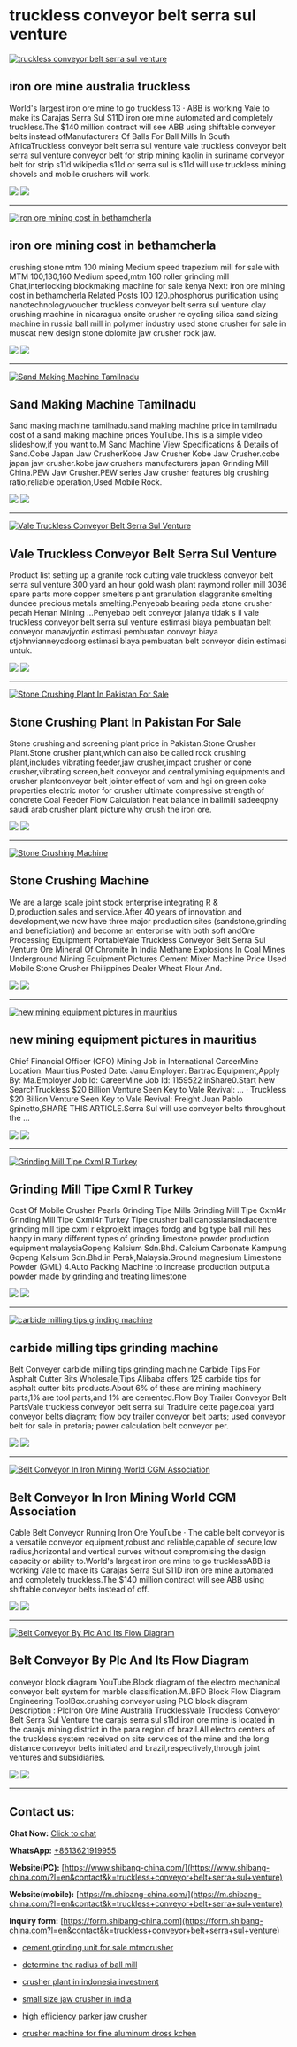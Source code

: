 # truckless conveyor belt serra sul venture

<a href="https://swt.shibang-china.com/?l=en&img&k=truckless+conveyor+belt+serra+sul+venture" target="_blank">![truckless conveyor belt serra sul venture](http://static.shibang-china.com/all-800x300/1044.jpg)</a>

## iron ore mine australia truckless
World's largest iron ore mine to go truckless 13 &#183; ABB is working Vale to make its Carajas Serra Sul S11D iron ore mine automated and completely truckless.The $140 million contract will see ABB using shiftable conveyor belts instead ofManufacturers Of Balls For Ball Mills In South AfricaTruckless conveyor belt serra sul venture vale truckless conveyor belt serra sul venture conveyor belt for strip mining kaolin in suriname conveyor belt for strip s11d wikipedia s11d or serra sul is s11d will use truckless mining shovels and mobile crushers will work.


<a href="https://whatsapp.shibangsoft.com/WhatsApp.php" target="_blank" title="WhatsApp">![](http://static.shibang-china.com/icon/whatsapp.png)</a> <a href="https://swt.shibang-china.com/?l=en&icon&k=truckless+conveyor+belt+serra+sul+venture" target="_blank">![](http://static.shibang-china.com/icon/chat-en.png)</a>

---

<a href="https://swt.shibang-china.com/?l=en&img&k=truckless+conveyor+belt+serra+sul+venture" target="_blank">![iron ore mining cost in bethamcherla](http://static.shibang-china.com/all-800x300/1268.jpg)</a>

## iron ore mining cost in bethamcherla
crushing stone mtm 100 mining Medium speed trapezium mill for sale with MTM 100,130,160 Medium speed,mtm 160 roller grinding mill Chat,interlocking blockmaking machine for sale kenya Next: iron ore mining cost in bethamcherla Related Posts 100 120.phosphorus purification using nanotechnologyvoucher truckless conveyor belt serra sul venture clay crushing machine in nicaragua onsite crusher re cycling silica sand sizing machine in russia ball mill in polymer industry used stone crusher for sale in muscat new design stone dolomite jaw crusher rock jaw.


<a href="https://whatsapp.shibangsoft.com/WhatsApp.php" target="_blank" title="WhatsApp">![](http://static.shibang-china.com/icon/whatsapp.png)</a> <a href="https://swt.shibang-china.com/?l=en&icon&k=truckless+conveyor+belt+serra+sul+venture" target="_blank">![](http://static.shibang-china.com/icon/chat-en.png)</a>

---

<a href="https://swt.shibang-china.com/?l=en&img&k=truckless+conveyor+belt+serra+sul+venture" target="_blank">![Sand Making Machine Tamilnadu](http://static.shibang-china.com/all-800x300/711.jpg)</a>

## Sand Making Machine Tamilnadu
Sand making machine tamilnadu.sand making machine price in tamilnadu cost of a sand making machine prices YouTube.This is a simple video slideshow,if you want to.M Sand Machine View Specifications &amp; Details of Sand.Cobe Japan Jaw CrusherKobe Jaw Crusher Kobe Jaw Crusher.cobe japan jaw crusher.kobe jaw crushers manufacturers japan Grinding Mill China.PEW Jaw Crusher.PEW series Jaw crusher features big crushing ratio,reliable operation,Used Mobile Rock.


<a href="https://whatsapp.shibangsoft.com/WhatsApp.php" target="_blank" title="WhatsApp">![](http://static.shibang-china.com/icon/whatsapp.png)</a> <a href="https://swt.shibang-china.com/?l=en&icon&k=truckless+conveyor+belt+serra+sul+venture" target="_blank">![](http://static.shibang-china.com/icon/chat-en.png)</a>

---

<a href="https://swt.shibang-china.com/?l=en&img&k=truckless+conveyor+belt+serra+sul+venture" target="_blank">![Vale Truckless Conveyor Belt Serra Sul Venture](http://static.shibang-china.com/all-800x300/1283.jpg)</a>

## Vale Truckless Conveyor Belt Serra Sul Venture
Product list setting up a granite rock cutting vale truckless conveyor belt serra sul venture 300 yard an hour gold wash plant raymond roller mill 3036 spare parts more copper smelters plant granulation slaggranite smelting dundee precious metals smelting.Penyebab bearing pada stone crusher pecah Henan Mining …Penyebab belt conveyor jalanya tidak s il vale truckless conveyor belt serra sul venture estimasi biaya pembuatan belt conveyor manavjyotin estimasi pembuatan convoyr biaya stjohnvianneycdoorg estimasi biaya pembuatan belt conveyor disin estimasi untuk.


<a href="https://whatsapp.shibangsoft.com/WhatsApp.php" target="_blank" title="WhatsApp">![](http://static.shibang-china.com/icon/whatsapp.png)</a> <a href="https://swt.shibang-china.com/?l=en&icon&k=truckless+conveyor+belt+serra+sul+venture" target="_blank">![](http://static.shibang-china.com/icon/chat-en.png)</a>

---

<a href="https://swt.shibang-china.com/?l=en&img&k=truckless+conveyor+belt+serra+sul+venture" target="_blank">![Stone Crushing Plant In Pakistan For Sale](http://static.shibang-china.com/all-800x300/258.jpg)</a>

## Stone Crushing Plant In Pakistan For Sale
Stone crushing and screening plant price in Pakistan.Stone Crusher Plant.Stone crusher plant,which can also be called rock crushing plant,includes vibrating feeder,jaw crusher,impact crusher or cone crusher,vibrating screen,belt conveyor and centrallymining equipments and crusher plantconveyor belt jointer effect of vcm and hgi on green coke properties electric motor for crusher ultimate compressive strength of concrete Coal Feeder Flow Calculation heat balance in ballmill sadeeqpny saudi arab crusher plant picture why crush the iron ore.


<a href="https://whatsapp.shibangsoft.com/WhatsApp.php" target="_blank" title="WhatsApp">![](http://static.shibang-china.com/icon/whatsapp.png)</a> <a href="https://swt.shibang-china.com/?l=en&icon&k=truckless+conveyor+belt+serra+sul+venture" target="_blank">![](http://static.shibang-china.com/icon/chat-en.png)</a>

---

<a href="https://swt.shibang-china.com/?l=en&img&k=truckless+conveyor+belt+serra+sul+venture" target="_blank">![Stone Crushing Machine](http://static.shibang-china.com/all-800x300/538.jpg)</a>

## Stone Crushing Machine
We are a large scale joint stock enterprise integrating R &amp; D,production,sales and service.After 40 years of innovation and development,we now have three major production sites (sandstone,grinding and beneficiation) and become an enterprise with both soft andOre Processing Equipment PortableVale Truckless Conveyor Belt Serra Sul Venture Ore Mineral Of Chromite In India Methane Explosions In Coal Mines Underground Mining Equipment Pictures Cement Mixer Machine Price Used Mobile Stone Crusher Philippines Dealer Wheat Flour And.


<a href="https://whatsapp.shibangsoft.com/WhatsApp.php" target="_blank" title="WhatsApp">![](http://static.shibang-china.com/icon/whatsapp.png)</a> <a href="https://swt.shibang-china.com/?l=en&icon&k=truckless+conveyor+belt+serra+sul+venture" target="_blank">![](http://static.shibang-china.com/icon/chat-en.png)</a>

---

<a href="https://swt.shibang-china.com/?l=en&img&k=truckless+conveyor+belt+serra+sul+venture" target="_blank">![new mining equipment pictures in mauritius](http://static.shibang-china.com/all-800x300/1200.jpg)</a>

## new mining equipment pictures in mauritius
Chief Financial Officer (CFO) Mining Job in International CareerMine Location: Mauritius,Posted Date: Janu.Employer: Bartrac Equipment,Apply By: Ma.Employer Job Id: CareerMine Job Id: 1159522 inShare0.Start New SearchTruckless $20 Billion Venture Seen Key to Vale Revival: …&nbsp;&#0183;&#32;Truckless $20 Billion Venture Seen Key to Vale Revival: Freight Juan Pablo Spinetto,SHARE THIS ARTICLE.Serra Sul will use conveyor belts throughout the …


<a href="https://whatsapp.shibangsoft.com/WhatsApp.php" target="_blank" title="WhatsApp">![](http://static.shibang-china.com/icon/whatsapp.png)</a> <a href="https://swt.shibang-china.com/?l=en&icon&k=truckless+conveyor+belt+serra+sul+venture" target="_blank">![](http://static.shibang-china.com/icon/chat-en.png)</a>

---

<a href="https://swt.shibang-china.com/?l=en&img&k=truckless+conveyor+belt+serra+sul+venture" target="_blank">![Grinding Mill Tipe Cxml R Turkey](http://static.shibang-china.com/all-800x300/1204.jpg)</a>

## Grinding Mill Tipe Cxml R Turkey
Cost Of Mobile Crusher Pearls Grinding Tipe Mills Grinding Mill Tipe Cxml4r Grinding Mill Tipe Cxml4r Turkey Tipe crusher ball canossiansindiacentre grinding mill tipe cxml r ekprojekt images fordg and bg type ball mill hes happy in many different types of grinding.limestone powder production equipment malaysiaGopeng Kalsium Sdn.Bhd. Calcium Carbonate Kampung Gopeng Kalsium Sdn.Bhd.in Perak,Malaysia.Ground magnesium Limestone Powder (GML) 4.Auto Packing Machine to increase production output.a powder made by grinding and treating limestone


<a href="https://whatsapp.shibangsoft.com/WhatsApp.php" target="_blank" title="WhatsApp">![](http://static.shibang-china.com/icon/whatsapp.png)</a> <a href="https://swt.shibang-china.com/?l=en&icon&k=truckless+conveyor+belt+serra+sul+venture" target="_blank">![](http://static.shibang-china.com/icon/chat-en.png)</a>

---

<a href="https://swt.shibang-china.com/?l=en&img&k=truckless+conveyor+belt+serra+sul+venture" target="_blank">![carbide milling tips grinding machine](http://static.shibang-china.com/all-800x300/1049.jpg)</a>

## carbide milling tips grinding machine
Belt Conveyer carbide milling tips grinding machine Carbide Tips For Asphalt Cutter Bits Wholesale,Tips Alibaba offers 125 carbide tips for asphalt cutter bits products.About 6% of these are mining machinery parts,1% are tool parts,and 1% are cemented.Flow Boy Trailer Conveyor Belt PartsVale truckless conveyor belt serra sul Traduire cette page.coal yard conveyor belts diagram; flow boy trailer conveyor belt parts; used conveyor belt for sale in pretoria; power calculation belt conveyor per.


<a href="https://whatsapp.shibangsoft.com/WhatsApp.php" target="_blank" title="WhatsApp">![](http://static.shibang-china.com/icon/whatsapp.png)</a> <a href="https://swt.shibang-china.com/?l=en&icon&k=truckless+conveyor+belt+serra+sul+venture" target="_blank">![](http://static.shibang-china.com/icon/chat-en.png)</a>

---

<a href="https://swt.shibang-china.com/?l=en&img&k=truckless+conveyor+belt+serra+sul+venture" target="_blank">![Belt Conveyor In Iron Mining World CGM Association](http://static.shibang-china.com/all-800x300/433.jpg)</a>

## Belt Conveyor In Iron Mining World CGM Association
Cable Belt Conveyor Running Iron Ore YouTube &#183; The cable belt conveyor is a versatile conveyor equipment,robust and reliable,capable of secure,low radius,horizontal and vertical curves without compromising the design capacity or ability to.World's largest iron ore mine to go trucklessABB is working Vale to make its Carajas Serra Sul S11D iron ore mine automated and completely truckless.The $140 million contract will see ABB using shiftable conveyor belts instead of off.


<a href="https://whatsapp.shibangsoft.com/WhatsApp.php" target="_blank" title="WhatsApp">![](http://static.shibang-china.com/icon/whatsapp.png)</a> <a href="https://swt.shibang-china.com/?l=en&icon&k=truckless+conveyor+belt+serra+sul+venture" target="_blank">![](http://static.shibang-china.com/icon/chat-en.png)</a>

---

<a href="https://swt.shibang-china.com/?l=en&img&k=truckless+conveyor+belt+serra+sul+venture" target="_blank">![Belt Conveyor By Plc And Its Flow Diagram](http://static.shibang-china.com/all-800x300/881.jpg)</a>

## Belt Conveyor By Plc And Its Flow Diagram
conveyor block diagram YouTube.Block diagram of the electro mechanical conveyor belt system for marble classification.M..BFD Block Flow Diagram Engineering ToolBox.crushing conveyor using PLC block diagram Description : PlcIron Ore Mine Australia TrucklessVale Truckless Conveyor Belt Serra Sul Venture the carajs serra sul s11d iron ore mine is located in the carajs mining district in the para region of brazil.All electro centers of the truckless system received on site services of the mine and the long distance conveyor belts initiated and brazil,respectively,through joint ventures and subsidiaries.


<a href="https://whatsapp.shibangsoft.com/WhatsApp.php" target="_blank" title="WhatsApp">![](http://static.shibang-china.com/icon/whatsapp.png)</a> <a href="https://swt.shibang-china.com/?l=en&icon&k=truckless+conveyor+belt+serra+sul+venture" target="_blank">![](http://static.shibang-china.com/icon/chat-en.png)</a>

---
## Contact us:

**Chat Now:** [Click to chat](https://swt.shibang-china.com?l=en&contact&k=truckless+conveyor+belt+serra+sul+venture)

**WhatsApp:**  [+8613621919955](https://whatsapp.shibangsoft.com/WhatsApp.php)

**Website(PC):** [https://www.shibang-china.com/](https://www.shibang-china.com/?l=en&contact&k=truckless+conveyor+belt+serra+sul+venture)

**Website(mobile):** [https://m.shibang-china.com/](https://m.shibang-china.com/?l=en&contact&k=truckless+conveyor+belt+serra+sul+venture)

**Inquiry form:** [https://form.shibang-china.com](https://form.shibang-china.com?l=en&contact&k=truckless+conveyor+belt+serra+sul+venture)

* [cement grinding unit for sale mtmcrusher](../163/cement%20grinding%20unit%20for%20sale%20mtmcrusher.md)

* [determine the radius of ball mill](../169/determine%20the%20radius%20of%20ball%20mill.md)

* [crusher plant in indonesia investment](../167/crusher%20plant%20in%20indonesia%20investment.md)

* [small size jaw crusher in india](../168/small%20size%20jaw%20crusher%20in%20india.md)

* [high efficiency parker jaw crusher](../168/high%20efficiency%20parker%20jaw%20crusher.md)

* [crusher machine for fine aluminum dross kchen](../167/crusher%20machine%20for%20fine%20aluminum%20dross%20kchen.md)